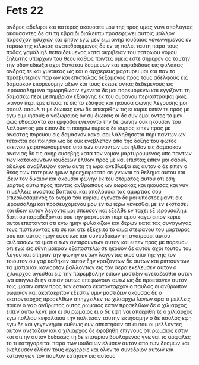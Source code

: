 # Fets 22
ανδρες αδελφοι και πατερες ακουσατε μου της προς υμας νυνι απολογιας 
ακουσαντες δε οτι τη εβραιδι διαλεκτω προσεφωνει αυτοις μαλλον παρεσχον ησυχιαν και φησιν
εγω μεν ειμι ανηρ ιουδαιος γεγεννημενος εν ταρσω της κιλικιας ανατεθραμμενος δε εν τη πολει ταυτη παρα τους ποδας γαμαλιηλ πεπαιδευμενος κατα ακριβειαν του πατρωου νομου ζηλωτης υπαρχων του θεου καθως παντες υμεις εστε σημερον
ος ταυτην την οδον εδιωξα αχρι θανατου δεσμευων και παραδιδους εις φυλακας ανδρας τε και γυναικας
ως και ο αρχιερευς μαρτυρει μοι και παν το πρεσβυτεριον παρ ων και επιστολας δεξαμενος προς τους αδελφους εις δαμασκον επορευομην αξων και τους εκεισε οντας δεδεμενους εις ιερουσαλημ ινα τιμωρηθωσιν
εγενετο δε μοι πορευομενω και εγγιζοντι τη δαμασκω περι μεσημβριαν εξαιφνης εκ του ουρανου περιαστραψαι φως ικανον περι εμε
επεσα τε εις το εδαφος και ηκουσα φωνης λεγουσης μοι σαουλ σαουλ τι με διωκεις
εγω δε απεκριθην τις ει κυριε ειπεν τε προς με εγω ειμι ιησους ο ναζωραιος ον συ διωκεις
οι δε συν εμοι οντες το μεν φως εθεασαντο και εμφοβοι εγενοντο την δε φωνην ουκ ηκουσαν του λαλουντος μοι
ειπον δε τι ποιησω κυριε ο δε κυριος ειπεν προς με αναστας πορευου εις δαμασκον κακει σοι λαληθησεται περι παντων ων τετακται σοι ποιησαι
ως δε ουκ ενεβλεπον απο της δοξης του φωτος εκεινου χειραγωγουμενος υπο των συνοντων μοι ηλθον εις δαμασκον
ανανιας δε τις ανηρ ευσεβης κατα τον νομον μαρτυρουμενος υπο παντων των κατοικουντων ιουδαιων
ελθων προς με και επιστας ειπεν μοι σαουλ αδελφε αναβλεψον καγω αυτη τη ωρα ανεβλεψα εις αυτον
ο δε ειπεν ο θεος των πατερων ημων προεχειρισατο σε γνωναι το θελημα αυτου και ιδειν τον δικαιον και ακουσαι φωνην εκ του στοματος αυτου
οτι εση μαρτυς αυτω προς παντας ανθρωπους ων εωρακας και ηκουσας
και νυν τι μελλεις αναστας βαπτισαι και απολουσαι τας αμαρτιας σου επικαλεσαμενος το ονομα του κυριου
εγενετο δε μοι υποστρεψαντι εις ιερουσαλημ και προσευχομενου μου εν τω ιερω γενεσθαι με εν εκστασει
και ιδειν αυτον λεγοντα μοι σπευσον και εξελθε εν ταχει εξ ιερουσαλημ διοτι ου παραδεξονται σου την μαρτυριαν περι εμου
καγω ειπον κυριε αυτοι επιστανται οτι εγω ημην φυλακιζων και δερων κατα τας συναγωγας τους πιστευοντας επι σε
και οτε εξεχειτο το αιμα στεφανου του μαρτυρος σου και αυτος ημην εφεστως και συνευδοκων τη αναιρεσει αυτου φυλασσων τα ιματια των αναιρουντων αυτον
και ειπεν προς με πορευου οτι εγω εις εθνη μακραν εξαποστελω σε
ηκουον δε αυτου αχρι τουτου του λογου και επηραν την φωνην αυτων λεγοντες αιρε απο της γης τον τοιουτον ου γαρ καθηκεν αυτον ζην
κραζοντων δε αυτων και ριπτουντων τα ιματια και κονιορτον βαλλοντων εις τον αερα
εκελευσεν αυτον ο χιλιαρχος αγεσθαι εις την παρεμβολην ειπων μαστιξιν ανεταζεσθαι αυτον ινα επιγνω δι ην αιτιαν ουτως επεφωνουν αυτω
ως δε προετεινεν αυτον τοις ιμασιν ειπεν προς τον εστωτα εκατονταρχον ο παυλος ει ανθρωπον ρωμαιον και ακατακριτον εξεστιν υμιν μαστιζειν 
ακουσας δε ο εκατονταρχος προσελθων απηγγειλεν τω χιλιαρχω λεγων ορα τι μελλεις ποιειν ο γαρ ανθρωπος ουτος ρωμαιος εστιν
προσελθων δε ο χιλιαρχος ειπεν αυτω λεγε μοι ει συ ρωμαιος ει ο δε εφη ναι
απεκριθη τε ο χιλιαρχος εγω πολλου κεφαλαιου την πολιτειαν ταυτην εκτησαμην ο δε παυλος εφη εγω δε και γεγεννημαι
ευθεως ουν απεστησαν απ αυτου οι μελλοντες αυτον ανεταζειν και ο χιλιαρχος δε εφοβηθη επιγνους οτι ρωμαιος εστιν και οτι ην αυτον δεδεκως 
τη δε επαυριον βουλομενος γνωναι το ασφαλες το τι κατηγορειται παρα των ιουδαιων ελυσεν αυτον απο των δεσμων και εκελευσεν ελθειν τους αρχιερεις και ολον το συνεδριον αυτων και καταγαγων τον παυλον εστησεν εις αυτους
